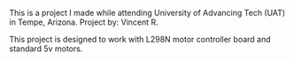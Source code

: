 This is a project I made while attending University of Advancing Tech (UAT) in Tempe, Arizona.
Project by: Vincent R.

This project is designed to work with L298N motor controller board and standard 5v motors.
